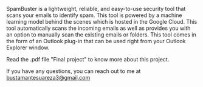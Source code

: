 
SpamBuster is a lightweight, reliable, and easy-to-use security tool that scans your emails to identify spam. This tool is powered by a machine learning model behind the scenes which is hosted in the Google Cloud. This tool automatically scans the incoming emails as well as provides you with an option to manually scan the existing emails or folders. This tool comes in the form of an Outlook plug-in that can be used right from your Outlook Explorer window.

Read the .pdf file "Final project" to know more about this project.

If you have any questions, you can reach out to me at bustamantesuareza3@gmail.com